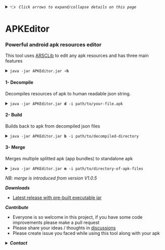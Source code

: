 <details><summary> 👈 <code><i> Click arrows to expand/collapse details on this page </i></code></summary></details>

# APKEditor
### Powerful android apk resources editor
This tool uses [ARSCLib](https://github.com/REAndroid/ARSCLib) to edit any apk resources and has three main features

<details><summary><code>java -jar APKEditor.jar <b>-h</b></code></summary>

```
$ java -jar APKEditor.jar -h
APKEditor - x.x.x
Using: ARSCLib-x.x.x
https://github.com/REAndroid/APKEditor
Android binary resource files editor
Usage: 
 java -jar APKEditor.jar <command> <args>
 commands: 
  1)  d | decode   -   Decodes android resources binary to readable json
  2)  b | build    -   Builds android binary from json
  3)  m | merge    -   Merges split apk files from directory
 run with <command> -h to get detailed help about each command
 
```
</details>

#### 1- Decompile
Decompiles resources of apk to human readable json string.
<details> <summary><code>java -jar APKEditor.jar <b>d</b> -i path/to/your-file.apk</code></summary>

```
$ java -jar APKEditor.jar d -i test.apk -o test_json
00.000 I: [DECOMPILE] Decompiling ...
 Input: test.apk
Output: test_json
 ---------------------------- 
00.036 I: [DECOMPILE] Loading ...
00.129 I: [DECOMPILE] Decompiling to json ...
30.093 I: [DECOMPILE] Done
```

</details>

#### 2- Build
Builds back to apk from decompiled json files
<details> <summary><code>java -jar APKEditor.jar <b>b</b> -i path/to/decompiled-directory</code></summary>

```
$ java -jar APKEditor.jar b -i test_json -o test_edited.apk

00.000 I: [BUILD] Building ...
 Input: test_json/base
Output: test_edited.apk
 ---------------------------- 
00.048 I: [BUILD] Scanning directory ...
00.247 I: [BUILD] Writing apk...
22.032 [BUILD] Writing: method=STORED total=284921526 bytes : resources.arsc  
25.009 I: [BUILD] Zip align ...
27.101 I: [BUILD] Saved to: test_edited.apk
30.217 I: [BUILD] Done
```
</details>

#### 3- Merge
Merges multiple splitted apk (app bundles) to standalone apk
<details> <summary><code>java -jar APKEditor.jar <b>m</b> -i path/to/directory-of-apk-files</code></summary>

 ``` 
$ java -jar APKEditor.jar m -i apk_files
00.049 I: [MERGE] Merging ...
   Input: apk_files
 Output: apk_files_merged.apk
 ---------------------------- 
00.050 I: [MERGE] Searching apk files ...
00.060 I: [MERGE] Found apk files: 3           
00.192 I: [MERGE] Found modules: 3
00.302 I: [MERGE] Merging: base
00.307 I: [MERGE] Added [base] classes.dex -> classes.dex
00.308 I: [MERGE] Merging resource table: base
01.302 I: [MERGE] Merging: config.xxhdpi-1
01.304 I: [MERGE] Merging resource table: config.xxhdpi-1
01.386 [MERGE] tum_ic_visibility_white_24.png
01.386 I: [MERGE] Merging: config.arm64_v8a-1
01.390 [MERGE] : lib/arm64-v8a/libnativeai.so

01.475 I: [MERGE] Sanitizing manifest ...
01.478 I: [MERGE] Removed: extractNativeLibs
01.480 I: [MERGE] Removed: isSplitRequired

01.480 I: [MERGE] Writing apk...
03.686 [MERGE] Writing: total=47693672 bytes : resources.arsc
03.729 I: [MERGE] Zip align ... 
04.611 I: [MERGE] Saved to: apk_files_merged.apk
04.700 I: [MERGE] Done

```  
[![apkmerger](/.github/apkmerger.png)](#)

</details>

*NB: merge is introduced from version V1.0.5*

***Downloads***
* [Latest release with pre-built executable jar](https://github.com/REAndroid/APKEditor/releases/latest)

***Contribute***
* Everyone is so welcome in this project, if you have some code improvements please make a pull request
* Please share your ideas / thoughts in [discussions](https://github.com/REAndroid/APKEditor/discussions)
* Please create issue you faced while using this tool along with your apk



<details> <summary><i><b>Contact</b></i></summary> 

* [Telegram: @kikfox](https://t.me/kikfox)
* [Email: thekikfox@gmail.com](mailto:thekikfox@gmail.com)

</details>

